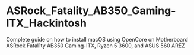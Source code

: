 # ASRock_Fatality_AB350_Gaming-ITX_Hackintosh
Complete guide on how to install macOS using OpenCore on Motherboard ASRock Fatal1ty AB350 Gaming-ITX, Ryzen 5 3600, and ASUS 560 AREZ
